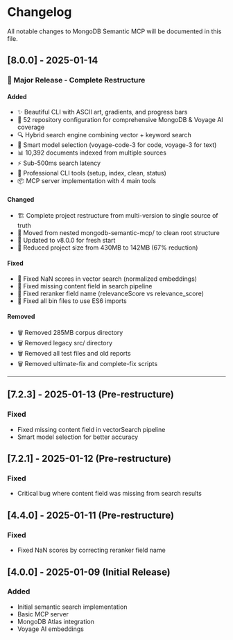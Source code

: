 # Changelog

All notable changes to MongoDB Semantic MCP will be documented in this file.

## [8.0.0] - 2025-01-14

### 🎉 Major Release - Complete Restructure

#### Added
- ✨ Beautiful CLI with ASCII art, gradients, and progress bars
- 🚀 52 repository configuration for comprehensive MongoDB & Voyage AI coverage
- 🔍 Hybrid search engine combining vector + keyword search
- 🧠 Smart model selection (voyage-code-3 for code, voyage-3 for text)
- 📊 10,392 documents indexed from multiple sources
- ⚡ Sub-500ms search latency
- 🎨 Professional CLI tools (setup, index, clean, status)
- 📦 MCP server implementation with 4 main tools

#### Changed
- 🏗️ Complete project restructure from multi-version to single source of truth
- 📁 Moved from nested mongodb-semantic-mcp/ to clean root structure
- 🔄 Updated to v8.0.0 for fresh start
- 🎯 Reduced project size from 430MB to 142MB (67% reduction)

#### Fixed
- 🐛 Fixed NaN scores in vector search (normalized embeddings)
- 🐛 Fixed missing content field in search pipeline
- 🐛 Fixed reranker field name (relevanceScore vs relevance_score)
- 🐛 Fixed all bin files to use ES6 imports

#### Removed
- 🗑️ Removed 285MB corpus directory
- 🗑️ Removed legacy src/ directory
- 🗑️ Removed all test files and old reports
- 🗑️ Removed ultimate-fix and complete-fix scripts

---

## [7.2.3] - 2025-01-13 (Pre-restructure)

### Fixed
- Fixed missing content field in vectorSearch pipeline
- Smart model selection for better accuracy

## [7.2.1] - 2025-01-12 (Pre-restructure)

### Fixed
- Critical bug where content field was missing from search results

## [4.4.0] - 2025-01-11 (Pre-restructure)

### Fixed
- Fixed NaN scores by correcting reranker field name

## [4.0.0] - 2025-01-09 (Initial Release)

### Added
- Initial semantic search implementation
- Basic MCP server
- MongoDB Atlas integration
- Voyage AI embeddings

